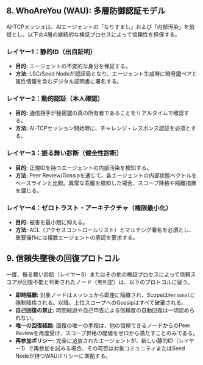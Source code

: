 ## 8. WhoAreYou (WAU): 多層防御認証モデル

AI-TCPメッシュは、AIエージェントの「なりすまし」および「内部汚染」を前提とし、以下の4層の継続的な検証プロセスによって信頼性を担保する。

### レイヤー1：静的ID（出自証明）
- **目的:** エージェントの不変的な身分を保証する。
- **方法:** LSC/Seed Nodeが認証局となり、エージェント生成時に暗号鍵ペアと属性情報を含むデジタル証明書に署名する。

### レイヤー2：動的認証（本人確認）
- **目的:** 通信相手が秘密鍵の真の所有者であることをリアルタイムで確認する。
- **方法:** AI-TCPセッション開始時に、チャレンジ・レスポンス認証を必須とする。

### レイヤー3：振る舞い診断（健全性診断）
- **目的:** 正規IDを持つエージェントの内部汚染を検知する。
- **方法:** Peer Review/Gossipを通じて、各エージェントの内部状態ベクトルをベースラインと比較。異常な乖離を検知した場合、スコープ降格や隔離措置を講じる。

### レイヤー4：ゼロトラスト・アーキテクチャ（権限最小化）
- **目的:** 被害を最小限に抑える。
- **方法:** ACL（アクセスコントロールリスト）とマルチシグ署名を必須とし、重要操作には複数エージェントの承認を要求する。

## 9. 信頼失墜後の回復プロトコル

一度、振る舞い診断（レイヤー3）またはその他の検証プロセスによって信頼スコアが回復不能と判断されたノード（黒判定）は、以下のプロトコルに従う。

- **即時隔離:** 対象ノードはメッシュから即座に隔離され、Scopeは`Personal`に強制降格される。以降、上位スコープへのGossipはすべて破棄される。
- **自己回復の禁止:** 時間経過や自己申告による信頼度の自動回復は一切認められない。
- **唯一の回復経路:** 回復の唯一の手段は、他の信頼できるノードからのPeer Reviewを再度受け、スコープ昇格の閾値をゼロから満たすことのみである。
- **再参加ポリシー:** 完全に追放されたエージェントが、新しい静的ID（レイヤー1）で再参加を試みる場合、その可否は対象コミュニティまたはSeed Nodeが持つWAUポリシーに準拠する。
